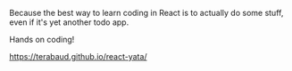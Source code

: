 Because the best way to learn coding in React is to actually do some stuff, even if it's yet another todo app. 

Hands on coding!

https://terabaud.github.io/react-yata/
